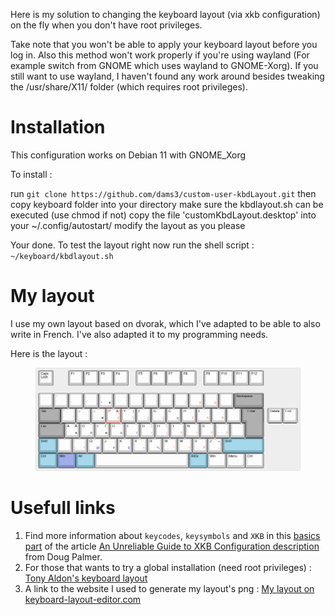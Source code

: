 Here is my solution to changing the keyboard layout (via xkb configuration) on the fly when you don't have root privileges.

Take note that you won't be able to apply your keyboard layout before you log in.
Also this method won't work properly if you're using wayland (For example switch from GNOME which uses wayland to GNOME-Xorg).
If you still want to use wayland, I haven't found any work around besides tweaking the /usr/share/X11/ folder (which requires root privileges).

# Installation

This configuration works on Debian 11 with GNOME_Xorg

To install :

run `git clone https://github.com/dams3/custom-user-kbdLayout.git`
then copy keyboard folder into your directory
make sure the kbdlayout.sh can be executed (use chmod if not)
copy the file 'customKbdLayout.desktop' into your ~/.config/autostart/
modify the layout as you please

Your done. To test the layout right now run the shell script : `~/keyboard/kbdlayout.sh`

# My layout

I use my own layout based on dvorak, which I've adapted to be able to also write in French.
I've also adapted it to my programming needs.

Here is the layout :

<p align="center">
  <figure>
  <img src="keyboard-layout.png" alt="Dams' basic keyboard layout " title="Dams (kbl basic)">
  </figure>
<p/>

# Usefull links

1. Find more information about `keycodes`, `keysymbols` and `XKB` in this
   [basics part](https://www.charvolant.org/doug/xkb/html/node3.html)
   of the article
   [An Unreliable Guide to XKB Configuration description](https://www.charvolant.org/doug/xkb/html/xkb.html) from
   Doug Palmer.
2. For those that wants to try a global installation (need root privileges) :
   [Tony Aldon's keyboard layout](https://github.com/tonyaldon/keyboard-layout)
3. A link to the website I used to generate my layout's png :
   [My layout on keyboard-layout-editor.com](http://www.keyboard-layout-editor.com/##@@=Caps%20Lock&_x:1%3B&=F1&=F2&=F3&=F4&_x:0.5%3B&=F5&=F6&=F7&=F8&_x:0.5%3B&=F9&=F10&=F11&=F12%3B&@_y:0.5&a:7%3B&=&_t=%23c300d9%0A%23c300d9&a:4%3B&=~%0A%C2%A8&_t=%23000000%0A%23c300d9%3B&=%0A%C2%B4&=%0A%60&=%0A%5E%0A%0A%E2%82%AC&_t=%23000000&a:7%3B&=&=&=&=&_t=%23000000%0A%0A%0A%23cf5900&a:4%3B&=%0A%0A%0A7&=%0A%0A%0A8&=%0A%0A%0A9&_t=%23000000&a:7%3B&=&_c=%238f8f8f&a:4&w:2%3B&=Backspace%3B&@_w:1.5%3B&=Tab&_c=%23cccccc&t=%23138709%0A%23138709%0A%23138709%3B&=%22%0A'%0A%0A%60&_t=%231138c2%0A%239e0d0d%3B&=%3C%0A,&=%3E%0A.%0A%0A%C3%A8&_t=%23000000%3B&=P%0A%0A%2F&%0A%2F%2F&=Y%0A%0A%7C%0A%5C&_t=%23000000%0A%0A%0A%23ff007a%3B&=F%0A%0A%0A%5B&=G%0A%0A%0A%5D&_t=%23000000%3B&=C%0A%0A%0A%C3%A7&_t=%23000000%0A%0A%0A%23cf5900%3B&=R%0A%0A%0A4&=L%0A%0A%0A5&=%0A%0A%0A6&_t=%23000000&a:7%3B&=&_x:0.25&c=%238f8f8f&a:4&w:1.25&h:2&w2:1.5&h2:1&x2:-0.25%3B&=Enter&_x:0.25&c=%23cccccc%3B&=Delete&=End%3B&@_c=%238f8f8f&w:1.75%3B&=Esc&_c=%23cccccc%3B&=A%0A%0A%C3%80%0A%C3%A0&=O%0A%0A%0A%C3%B4&=E%0A%0A%C3%89%0A%C3%A9&=U%0A%0A%0A%C3%B9&=I%0A%0A%0A%C3%AF&_t=%23000000%0A%0A%23ff007a%0A%23ff007a%3B&=D%0A%0A%7B%0A(&=H%0A%0A%7D%0A)&_t=%23000000%0A%0A%0A%23cf5900%3B&=T%0A%0A%0A0&=N%0A%0A%0A1&=S%0A%0A%0A2&_t=%23000000%0A%23cf5900%0A%0A%23cf5900%3B&=%2F_%0A-%0A%0A3&_t=%23000000&a:7%3B&=%3B&@_c=%237eb0c2&a:4&w:1.25%3B&=Shift&_c=%23cccccc&a:7%3B&=&_t=%239e0d0d%0A%239e0d0d%0A%0A%239e0d0d&a:4%3B&=%2F:%0A%2F%3B%0A%0A!&_t=%23000000%0A%0A%0A%231138c2%3B&=Q%0A%0A%0A%2F@&=J%0A%0A%0A%23&=K%0A%0A%0A$&=X%0A%0A%0A~&=B%0A%0A%0A%25&_t=%23000000%0A%0A%0A%23cf5900%3B&=M%0A%0A%0A*&=W%0A%0A%0A%5E&_t=%23000000%0A%0A%0A%239e0d0d%3B&=V%0A%0A%0A%3F&_t=%23000000%0A%0A%23cf5900%0A%23cf5900%3B&=Z%0A%0A%2F=%0A+&_c=%237eb0c2&t=%23000000&w:2.75%3B&=Shift%3B&@_w:1.25%3B&=Ctrl&_c=%237e8dc2&w:1.25%3B&=Win&_c=%237eb0c2&w:1.25%3B&=Alt&_c=%23cccccc&a:7&w:6.25%3B&=&_c=%237eb0c2&a:4&w:1.25%3B&=AltGr&_c=%23cccccc&w:1.25%3B&=Win&_w:1.25%3B&=Menu&_w:1.25%3B&=Ctrl)
